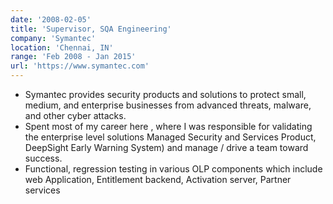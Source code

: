 ```yaml
---
date: '2008-02-05'
title: 'Supervisor, SQA Engineering'
company: 'Symantec'
location: 'Chennai, IN'
range: 'Feb 2008 - Jan 2015'
url: 'https://www.symantec.com'
---
```


- Symantec provides security products and solutions to protect small, medium, and enterprise businesses from advanced threats, malware, and other cyber attacks.
- Spent most of my career here , where I was responsible for validating the enterprise level solutions Managed Security and Services Product, DeepSight Early Warning System) and manage / drive a team toward success.
- Functional, regression testing in various OLP components which include web Application, Entitlement backend, Activation server, Partner services
